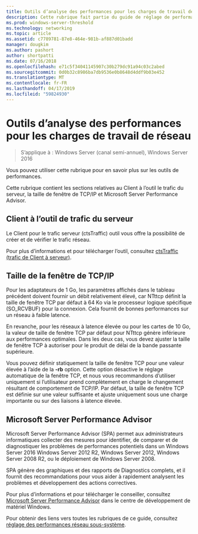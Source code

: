 ```yaml
---
title: Outils d’analyse des performances pour les charges de travail de réseau
description: Cette rubrique fait partie du guide de réglage de performances du sous-système de réseau pour Windows Server 2016.
ms.prod: windows-server-threshold
ms.technology: networking
ms.topic: article
ms.assetid: c7789781-87e8-464e-981b-af887d01badd
manager: dougkim
ms.author: pashort
author: shortpatti
ms.date: 07/16/2018
ms.openlocfilehash: e71c5f34041145907c30b279dc91a94c03c2abed
ms.sourcegitcommit: 0d0b32c8986ba7db9536e0b8648d4ddf9b03e452
ms.translationtype: MT
ms.contentlocale: fr-FR
ms.lasthandoff: 04/17/2019
ms.locfileid: "59824930"
---
```

# <a name="performance-tools-for-network-workloads"></a>Outils d’analyse des performances pour les charges de travail de réseau

>S’applique à : Windows Server (canal semi-annuel), Windows Server 2016

Vous pouvez utiliser cette rubrique pour en savoir plus sur les outils de performances.

Cette rubrique contient les sections relatives au Client à l’outil le trafic du serveur, la taille de fenêtre de TCP/IP et Microsoft Server Performance Advisor.

##  <a name="bkmk_tuning"></a> Client à l’outil de trafic du serveur

Le Client pour le trafic serveur \(ctsTraffic\) outil vous offre la possibilité de créer et de vérifier le trafic réseau.

Pour plus d’informations et pour télécharger l’outil, consultez [ctsTraffic (trafic de Client à serveur)](https://github.com/Microsoft/ctsTraffic).
  
##  <a name="bkmk_size"></a> Taille de la fenêtre de TCP/IP

Pour les adaptateurs de 1 Go, les paramètres affichés dans le tableau précédent doivent fournir un débit relativement élevé, car NTttcp définit la taille de fenêtre TCP par défaut à 64 Ko via le processeur logique spécifique \(SO_RCVBUF\) pour la connexion. Cela fournit de bonnes performances sur un réseau à faible latence.  

En revanche, pour les réseaux à latence élevée ou pour les cartes de 10 Go, la valeur de taille de fenêtre TCP par défaut pour NTttcp génère inférieure aux performances optimales. Dans les deux cas, vous devez ajuster la taille de fenêtre TCP à autoriser pour le produit de délai de la bande passante supérieure.  

Vous pouvez définir statiquement la taille de fenêtre TCP pour une valeur élevée à l’aide de la **-rb** option. Cette option désactive le réglage automatique de la fenêtre TCP, et nous vous recommandons d’utiliser uniquement si l’utilisateur prend complètement en charge le changement résultant de comportement de TCP/IP. Par défaut, la taille de fenêtre TCP est définie sur une valeur suffisante et ajuste uniquement sous une charge importante ou sur des liaisons à latence élevée.  

##  <a name="bkmk_advisor"></a> Microsoft Server Performance Advisor

Microsoft Server Performance Advisor \(SPA\) permet aux administrateurs informatiques collecter des mesures pour identifier, de comparer et de diagnostiquer les problèmes de performances potentiels dans un Windows Server 2016 Windows Server 2012 R2, Windows Server 2012, Windows Server 2008 R2, ou le déploiement de Windows Server 2008. 

SPA génère des graphiques et des rapports de Diagnostics complets, et il fournit des recommandations pour vous aider à rapidement analysent les problèmes et développement des actions correctives.  
  
 Pour plus d’informations et pour télécharger le conseiller, consultez [Microsoft Server Performance Advisor](https://msdn.microsoft.com/library/windows/hardware/dn481522.aspx) dans le centre de développement de matériel Windows.

Pour obtenir des liens vers toutes les rubriques de ce guide, consultez [réglage des performances réseau sous-système](net-sub-performance-top.md).